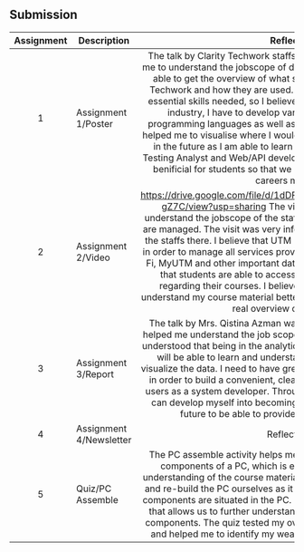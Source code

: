 ## Submission
| Assignment | Description  | Reflection |
| :-----: |  ------ | :-----: | 
| 1 | Assignment 1/Poster | The talk by Clarity Techwork staffs was very informative and helped me to understand the jobscope of different roles in the company. I was able to get the overview of what software tools are used in Clarity Techwork and how they are used. There were mentions of different essential skills needed, so I believe in order to be able to work in the industry, I have to develop variety of skills such as multiple programming languages as well as attention to details. This talk also helped me to visualise where I would like to end up during my work life in the future as I am able to learn about different roles such as QA Testing Analyst and Web/API developer is details. This talk is definitely benificial for students so that we are able to know what our future careers might be.  | 
| 2 | Assignment 2/Video | https://drive.google.com/file/d/1dDFoLoXUEoc9mpdpDdKMQQEs3vR-gZ7C/view?usp=sharing The visit to UTM Digital allows me to understand the jobscope of the staffs and how UTM's digital services are managed. The visit was very informative with friendly approach by the staffs there. I believe that UTM Digital is an important part of UTM in order to manage all services provided such as UTMSmart, UTM Wi-Fi, MyUTM and other important datas needed to run UTM virtually so that students are able to access online informations especially regarding their courses. I believe this visit helped me to further understand my course material better in a sense that it provides me the real overview of the subject. | 
| 3 | Assignment 3/Report | The talk by Mrs. Qistina Azman was very informative in a way that it helped me understand the job scope of being an analytical specialist. I understood that being in the analytics spectrum of computer science, I will be able to learn and understand how to collect, process and visualize the data. I need to have great understanding of analysing data in order to build a convenient, clear and comprehensible system for users as a system developer. Through continuous learning, I believe I can develop myself into becoming a great system developer in the future to be able to provide useful systems for users. | 
| 4 | Assignment 4/Newsletter | Reflection 4 |
| 5 | Quiz/PC Assemble | The PC assemble activity helps me to understand and identify each components of a PC, which is essential in order to achieve the understanding of the course material. It is important to physically build and re-build the PC ourselves as it helps us to remember where each components are situated in the PC. It was an engaging and fun activity that allows us to further understand the functions of each hardware components. The quiz tested my overall understanding of the activity and helped me to identify my weaknesses on components of a PC. |
